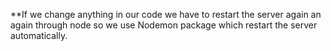 **If we change anything in our code we have  to restart the server again an again through node so we use Nodemon package which restart the server automatically.
